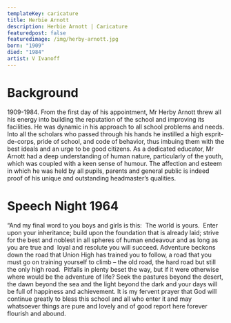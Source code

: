 ```yaml
---
templateKey: caricature
title: Herbie Arnott
description: Herbie Arnott | Caricature
featuredpost: false
featuredimage: /img/herby-arnott.jpg
born: "1909"
died: "1984"
artist: V Ivanoff
---
```


# Background

1909-1984. From the first day of his appointment, Mr Herby Arnott threw all his energy into building the reputation of the school and improving its facilities.  He was dynamic in his approach to all school problems and needs.  Into all the scholars who passed through his hands he instilled a high esprit-de-corps, pride of school, and code of behavior, thus imbuing them with the best ideals and an urge to be good citizens.  As a dedicated educator, Mr Arnott had a deep understanding of human nature, particularly of the youth, which was coupled with a keen sense of humour.  The affection and esteem in which he was held by all pupils, parents and general public is indeed proof of his unique and outstanding headmaster’s qualities.
 
# Speech Night 1964

“And my final word to you boys and girls is this:  The world is yours.  Enter upon your inheritance; build upon the foundation that is already laid; strive for the best and noblest in all spheres of human endeavour and as long as you are true and  loyal and resolute you will succeed.
Adventure beckons down the road that Union High has trained you to follow, a road that you must go on training yourself to climb – the old road, the hard road but still the only high road.  Pitfalls in plenty beset the way, but if it were otherwise where would be the adventure of life? Seek the pastures beyond the desert, the dawn beyond the sea and the light beyond the dark and your days will be full of happiness and achievement.
It is my fervent prayer that God will continue greatly to bless this school and all who enter it and may whatsoever things are pure and lovely and of good report here forever flourish and abound.